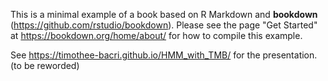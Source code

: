 This is a minimal example of a book based on R Markdown and **bookdown** (https://github.com/rstudio/bookdown). Please see the page "Get Started" at https://bookdown.org/home/about/ for how to compile this example.

See https://timothee-bacri.github.io/HMM_with_TMB/ for the presentation. (to be reworded)